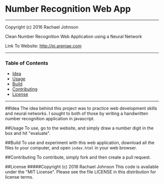 # Number Recognition Web App
---
Copyright (c) 2016 Rachael Johnson

Clean Number Recognition Web Application using a Neural Network

Link To Website: http://pi.arenjae.com

---

### Table of Contents
 - [Idea](#Idea)
 - [Usage](#usage)
 - [Build](#build)
 - [Contributing](#contributing)
 - [License](#license)
 
---

##Idea
The idea behind this project was to practice web development skills and neural networks. I sought 
to both of those by writing a handwritten number recognition application in javascript.

##Usage
To use, go to the website, and simply draw a number digit in the box and hit "evaluate".

##Build
To use and experiment with this web application, download all the files to your computer, and open `index.html` in your web browser.

##Contributing
To contribute, simply fork and then create a pull request. 

##License
#####Copyright (c) 2016 Rachael Johnson
This code is available under the "MIT License".
Please see the file LICENSE in this distribution for license terms.
